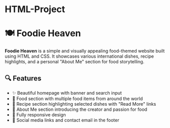 # HTML-Project
# 🍽️ Foodie Heaven

**Foodie Heaven** is a simple and visually appealing food-themed website built using HTML and CSS. It showcases various international dishes, recipe highlights, and a personal "About Me" section for food storytelling.

## 🔍 Features

- ✨ Beautiful homepage with banner and search input
- 🍔 Food section with multiple food items from around the world
- 📖 Recipe section highlighting selected dishes with "Read More" links
- 👤 About Me section introducing the creator and passion for food
- 📱 Fully responsive design
- 🔗 Social media links and contact email in the footer
